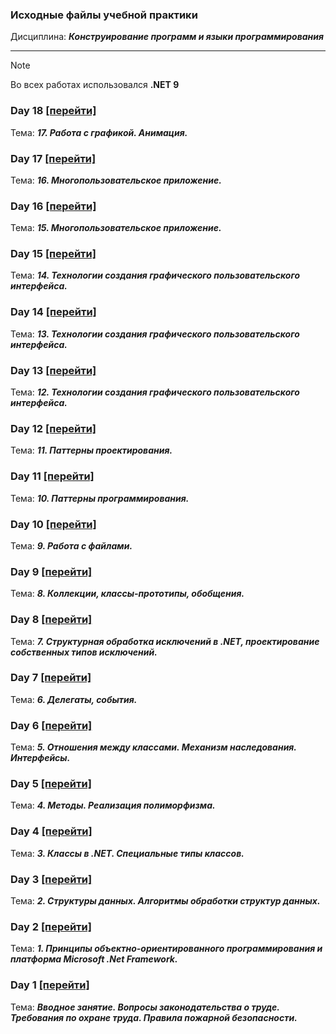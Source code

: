 ### Исходные файлы учебной практики
Дисциплина: ***Конструирование программ и языки программирования***

---

> [!NOTE]
> Во всех работах использовался **.NET 9**

### Day 18 [[перейти]](https://github.com/elgodbro/csharp_practice/tree/main/Day18)
Тема: ***17. Работа с графикой. Анимация.***

### Day 17 [[перейти]](https://github.com/elgodbro/csharp_practice/tree/main/Day17)
Тема: ***16. Многопользовательское приложение.***

### Day 16 [[перейти]](https://github.com/elgodbro/csharp_practice/tree/main/Day16)
Тема: ***15. Многопользовательское приложение.***

### Day 15 [[перейти]](https://github.com/elgodbro/csharp_practice/tree/main/Day15)
Тема: ***14. Технологии создания графического пользовательского интерфейса.***

### Day 14 [[перейти]](https://github.com/elgodbro/csharp_practice/tree/main/Day14)
Тема: ***13. Технологии создания графического пользовательского интерфейса.***

### Day 13 [[перейти]](https://github.com/elgodbro/csharp_practice/tree/main/Day13)
Тема: ***12. Технологии создания графического пользовательского интерфейса.***

### Day 12 [[перейти]](https://github.com/elgodbro/csharp_practice/tree/main/Day12)
Тема: ***11. Паттерны проектирования.***

### Day 11 [[перейти]](https://github.com/elgodbro/csharp_practice/tree/main/Day11)
Тема: ***10. Паттерны программирования.***

### Day 10 [[перейти]](https://github.com/elgodbro/csharp_practice/tree/main/Day10)
Тема: ***9. Работа с файлами.***

### Day 9 [[перейти]](https://github.com/elgodbro/csharp_practice/tree/main/Day9)
Тема: ***8. Коллекции, классы-прототипы, обобщения.***

### Day 8 [[перейти]](https://github.com/elgodbro/csharp_practice/tree/main/Day8)
Тема: ***7. Структурная обработка исключений в .NET, проектирование собственных типов исключений.***

### Day 7 [[перейти]](https://github.com/elgodbro/csharp_practice/tree/main/Day7)
Тема: ***6. Делегаты, события.***

### Day 6 [[перейти]](https://github.com/elgodbro/csharp_practice/tree/main/Day6)
Тема: ***5. Отношения между классами. Механизм наследования. Интерфейсы.***

### Day 5 [[перейти]](https://github.com/elgodbro/csharp_practice/tree/main/Day5)
Тема: ***4. Методы. Реализация полиморфизма.***

### Day 4 [[перейти]](https://github.com/elgodbro/csharp_practice/tree/main/Day4)
Тема: ***3. Классы в .NET. Специальные типы классов.***

### Day 3 [[перейти]](https://github.com/elgodbro/csharp_practice/tree/main/Day3)
Тема: ***2. Структуры данных. Алгоритмы обработки структур данных.***

### Day 2 [[перейти]](https://github.com/elgodbro/csharp_practice/tree/main/Day2)
Тема: ***1. Принципы объектно-ориентированного программирования и платформа Microsoft .Net Framework.***

### Day 1 [[перейти]](https://github.com/elgodbro/csharp_practice/tree/main/Day1)
Тема: ***Вводное занятие. Вопросы законодательства о труде. Требования по охране труда. Правила пожарной безопасности.***
